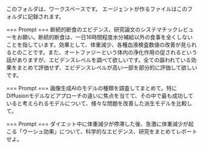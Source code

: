 このフォルダは、ワークスペースです。
エージェントが作るファイルはこのフォルダに記録されます。

=== Prompt ===
断続的断食のエビデンス、研究論文のシステマチックレビューをお願い。断続的断食は、一日16時間程度水分補給以外の食事を全くしないことを指しています。効果として、体重減少、各種血液検査数値の改善が見られるとのことです。また、オートファジーという体内の浄化作用の促されるという話がありますが、エビデンスレベルを調べて欲しいです。全ての謳われている効果をまとめて評価せず、エビデンスレベルが高い一部を部分的に評価して欲しいです。

=== Prompt ===
画像生成AIのモデルの種類を調査してまとめて。特にDiffusionモデルなどアプローチの違いに焦点を当てて、その中で最も成功していると考えられるモデルについて、様々な問題を改善した派生モデルを比較して。

=== Prompt ===
ダイエット中に体重減少が停滞した後、急激に体重減少が起こる「ウーシュ効果」について、科学的なエビデンス、研究をまとめてレポートせよ。
